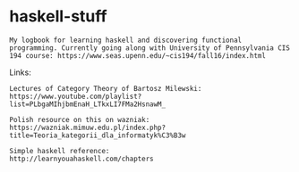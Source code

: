 # haskell-stuff
	
	My logbook for learning haskell and discovering functional programming. Currently going along with University of Pennsylvania CIS 194 course: https://www.seas.upenn.edu/~cis194/fall16/index.html

Links:

	Lectures of Category Theory of Bartosz Milewski:
	https://www.youtube.com/playlist?list=PLbgaMIhjbmEnaH_LTkxLI7FMa2HsnawM_
	
	Polish resource on this on wazniak:
	https://wazniak.mimuw.edu.pl/index.php?title=Teoria_kategorii_dla_informatyk%C3%B3w

	Simple haskell reference:
	http://learnyouahaskell.com/chapters


